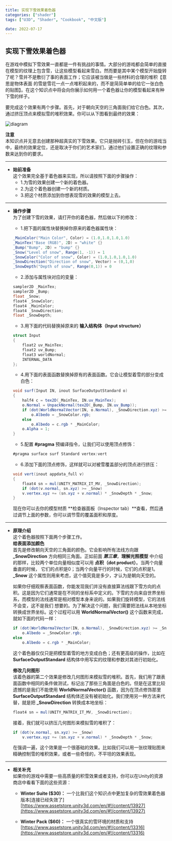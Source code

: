 ```yaml
---
title: 实现下雪效果着色器
categories: ["shader"]
tags: ["U3D", "Shader", "Cookbook", "中文版"]

date: 2022-07-17
---
```


## 实现下雪效果着色器  

在游戏中模拟下雪效果一直都是一件有挑战的事情。大部分的游戏都会简单的直接在模型的纹理上包含雪，让这些模型看起来雪白。然而要是其中某个模型开始旋转了呢？雪并不是敷衍了事的表面工作；它应该被当做是一些材料的合理的堆积【意思是物体表面
的雪是雪花一点一点堆积起来的，而不是简简单单的给它一张白色的贴图】。在这个知识点中将会向你展示如何用一个着色器让你的模型看起来有种下雪的样子。  

要完成这个效果有两个步骤。首先，对于朝向天空的三角面我们给它白色。其次，通过挤压顶点来模拟雪的堆积效果。你可以从下图看到最终的效果：  

![diagram](/game-tech-post/img/shader_book/diagram64.png)   


**注意**  
本知识点并无意去创建那种超真实的下雪效果。它只是抛砖引玉，但在你的游戏当中，最终的效果定位，还是取决于你们的艺术家们，通过他们设置正确的纹理和参数来达到你的要求。

***  

- **始前准备**  
    这个效果完全基于着色器来实现，所以请按照下面的步骤操作：  
    - 1.为雪的效果创建一个新的着色器。
    - 2.为这个着色器创建一个新的材质。
    - 3.把这个材质添加到你想表现雪的效果的模型上去。  
    


***  
- **操作步骤**  
    为了创建下雪的效果，请打开你的着色器，然后做以下的修改：  
    - 1.把下面的属性块替换掉你原来的着色器属性块：
    ``` c#
    _MainColor("Main Color", Color) = (1.0,1.0,1.0,1.0)
	_MainTex("Base (RGB)", 2D) = "white" {}
    _Bump("Bump", 2D) = "bump" {}
    _Snow("Level of snow", Range(1, -1)) = 1
    _SnowColor("Color of snow", Color) = (1.0,1.0,1.0,1.0)
    _SnowDirection("Direction of snow", Vector) = (0,1,0)
    _SnowDepth("Depth of snow", Range(0,1)) = 0
    ```   
    - 2.添加与属性块对应的变量：
    ``` c#
    sampler2D _MainTex;
    sampler2D _Bump;
    float _Snow;
    float4 _SnowColor;
    float4 _MainColor;
    float4 _SnowDirection;
    float _SnowDepth;
    ```   

    - 3.用下面的代码替换掉原来的 **输入结构体（Input structure）**
    ``` c#
    struct Input
	{
        float2 uv_MainTex;
        float2 uv_Bump;
        float3 worldNormal;
        INTERNAL_DATA
	};
    ```  

    - 4.用下面的表面函数替换掉原有的表面函数。它会让模型着雪的部分变成白色：  
    ``` c#
    void surf(Input IN, inout SurfaceOutputStandard o)
    {
        half4 c = tex2D(_MainTex, IN.uv_MainTex);
        o.Normal = UnpackNormal(tex2D(_Bump, IN.uv_Bump));
        if (dot(WorldNormalVector(IN, o.Normal), _SnowDirection.xyz) >= _Snow)
            o.Albedo = _SnowColor.rgb;
        else
            o.Albedo = c.rgb * _MainColor;
        o.Alpha = 1;
    }
    ```  

    - 5.配置 **#pragma** 预编译指令，让我们可以使用顶点修饰：  
    ``` c#
    #pragma surface surf Standard vertex:vert
    ```  

    - 6.添加下面的顶点修饰，这样就可以对被雪覆盖部分的顶点进行挤压：  
    ``` c#
    void vert(inout appdata_full v)
    {
        float4 sn = mul(UNITY_MATRIX_IT_MV, _SnowDirection);
        if (dot(v.normal, sn.xyz) >= _Snow)
        v.vertex.xyz += (sn.xyz + v.normal) * _SnowDepth * _Snow;
    }
    ```   

    现在你可以去你的模型材质 **检查器面板（Inspector tab）**查看，然后通过调节上面的参数，你可以调节雪的覆盖面积和厚度。  

***  

- **原理介绍**  
    这个着色器按照下面两个步骤工作。  
    **给表面添加颜色**  
    首先是修改朝向天空的三角面的颜色。它会影响所有法线方向跟 **_SnowDirection** 方向相同三角面。正如前面 ***第三章***，**理解光照模型** 中介绍的那样，比较两个单位向量相似度可以用 **点积（dot product）**。当两个向量垂直的时候，
    它们的点积是0；当两个向量平行的时候，它们的点积是1。**_Snow** 这个属性则用来考虑，这个值究竟是多少，才认为是朝向天空的。  

    如果你仔细观察表面函数，你能发现我们并没有直接算法线跟下雪方向的点积。这是因为它们通常是在不同的坐标系中定义的。下雪的方向来自世界坐标系，而模型的法线通常是相对模型本身来说的。如果我们旋转模型，它的法线不会变，这不是我们
    想要的。为了解决这个问题，我们需要把法线从本地坐标转换成世界坐标。这个过程可以用 **WorldNormalVector()** 这个函数来完成，就如下面的代码一样：  
    ``` c#
    if (dot(WorldNormalVector(IN, o.Normal), _SnowDirection.xyz) >= _Snow)
        o.Albedo = _SnowColor.rgb;
    else
        o.Albedo = c.rgb * _MainColor;
    ```  
    这个着色器仅仅只是把模型着雪的地方变成白色；还有更高级的操作，比如在 **SurfaceOutputStandard** 结构体中用写实的纹理和参数对其进行初始化。  

    **修改几何图形**  
    该着色器的第二个效果是修改几何图形来模拟雪的堆积。首先，我们用了跟表面函数中相同的条件做测试，标记出了那些三角面是白色的。但是在这里比较遗憾的是我们不能使用 **WorldNormalVector()** 函数，因为在顶点修饰那里 **SurfaceOutputStandard** 
    结构体还没有被初始化。我们使用另一种方法来代替，就是把 **_SnowDirection** 转换成本地坐标：  
    ``` c#
    float4 sn = mul(UNITY_MATRIX_IT_MV, _SnowDirection);
    ```   
    
    接着，我们就可以挤压几何图形来模拟雪的堆积了：  
    ``` c#
    if (dot(v.normal, sn.xyz) >= _Snow)
        v.vertex.xyz += (sn.xyz + v.normal) * _SnowDepth * _Snow;
    ```   

    在强调一遍，这个效果是一个很基础的效果。比如我们可以用一张纹理贴图来精确控制雪的堆积效果，或者一些奇怪的，不平坦的效果表现。  

***  

- **相关补充**  
    如果你的游戏中需要一些高质量的积雪效果或者支持，你可以在Unity的资源商店中看看下面的这些资源：
    - **Winter Suite ($30)：** 一个比我们这个知识点中更加复杂的雪效果着色器版本[连接已经失效了]  
    [https://www.assetstore.unity3d.com/en/#!/content/13927](https://www.assetstore.unity3d.com/en/#!/content/13927)  

    - **Winter Pack ($60)：** 一个很真实的雪环境的材质和支持  
    [https://www.assetstore.unity3d.com/en/#!/content/13316](https://www.assetstore.unity3d.com/en/#!/content/13316)
